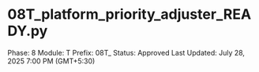 # 08T_platform_priority_adjuster_READY.py

Phase: 8
Module: T
Prefix: 08T_
Status: Approved
Last Updated: July 28, 2025 7:00 PM (GMT+5:30)